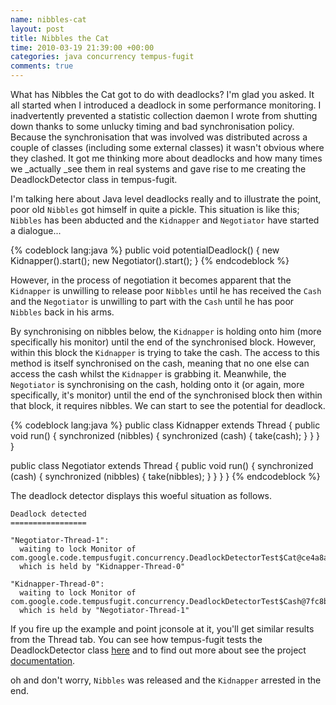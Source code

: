 ```yaml
---
name: nibbles-cat
layout: post
title: Nibbles the Cat
time: 2010-03-19 21:39:00 +00:00
categories: java concurrency tempus-fugit
comments: true
---
```


What has Nibbles the Cat got to do with deadlocks? I'm glad you asked. It all started when I introduced a deadlock in some performance monitoring. I inadvertently prevented a statistic collection daemon I wrote from shutting down thanks to some unlucky timing and bad synchronisation policy. Because the synchronisation that was involved was distributed across a couple of classes (including some external classes) it wasn't obvious where they clashed. It got me thinking more about deadlocks and how many times we _actually _see them in real systems and gave rise to me creating the DeadlockDetector class in tempus-fugit.
  
I'm talking here about Java level deadlocks really and to illustrate the
point, poor old `Nibbles` got himself in quite a pickle. This situation is like
this; `Nibbles` has been abducted and the  `Kidnapper` and `Negotiator` have started
a dialogue...

{% codeblock lang:java %}
public void potentialDeadlock() {
     new Kidnapper().start();
     new Negotiator().start();
}
{% endcodeblock %}


However, in the process of negotiation it becomes apparent that the  `Kidnapper`
is unwilling to release poor `Nibbles` until he has received the `Cash` and the
`Negotiator` is unwilling to part with the `Cash` until he has poor `Nibbles` back
in his arms.

<!-- more -->
  
By synchronising on nibbles below, the  `Kidnapper` is holding onto him (more
specifically his monitor) until the end of the synchronised block. However,
within this block the  `Kidnapper` is trying
to take the cash. The access to this method is itself synchronised on the
cash, meaning that no one else can access the cash whilst
the  `Kidnapper` is grabbing it. Meanwhile,
the `Negotiator` is synchronising on the
cash, holding onto it (or again, more specifically, it's monitor) until the
end of the synchronised block then within that block, it requires nibbles. We
can start to see the potential for deadlock.

{% codeblock lang:java %}
public class Kidnapper extends Thread {
   public void run() {
      synchronized (nibbles) {
         synchronized (cash) {
            take(cash);
         }
      }
   }
}

public class Negotiator extends Thread {
   public void run() {
      synchronized (cash) {
         synchronized (nibbles) {
            take(nibbles);
         }
      }
   }
}
{% endcodeblock %}


The deadlock detector displays this woeful situation as follows.

    Deadlock detected
    =================

    "Negotiator-Thread-1":
      waiting to lock Monitor of com.google.code.tempusfugit.concurrency.DeadlockDetectorTest$Cat@ce4a8a
      which is held by "Kidnapper-Thread-0"

    "Kidnapper-Thread-0":
      waiting to lock Monitor of com.google.code.tempusfugit.concurrency.DeadlockDetectorTest$Cash@7fc8b2
      which is held by "Negotiator-Thread-1"


  
If you fire up the example and point jconsole at it, you'll get similar
results from the Thread tab. You can see how tempus-fugit tests the
DeadlockDetector class [here](http://tempus-fugit.googlecode.com/svn/site/documentation/xref-test/com/google/code/tempusfugit/concurrency/DeadlockDetectorTest.html) and to
find out more about see the project [documentation](http://tempus-fugit.googlecode.com/svn/site/documentation/concurrency.html#Deadlock_Detection).

  
oh and don't worry, `Nibbles` was released and the  `Kidnapper` arrested in the
end.





